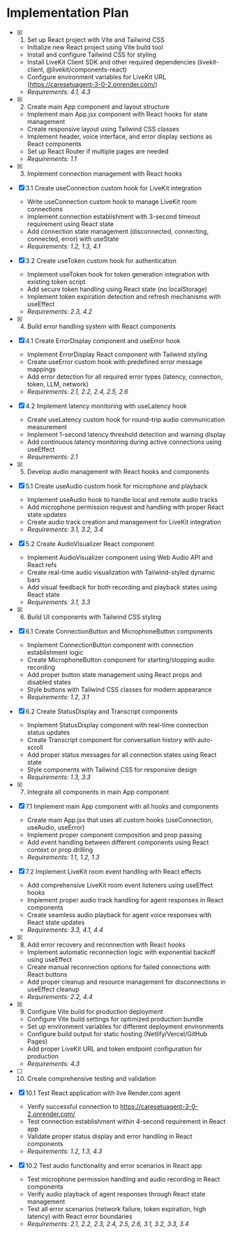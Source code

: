 # Implementation Plan

- [x] 1. Set up React project with Vite and Tailwind CSS

  - Initialize new React project using Vite build tool
  - Install and configure Tailwind CSS for styling
  - Install LiveKit Client SDK and other required dependencies (livekit-client, @livekit/components-react)
  - Configure environment variables for LiveKit URL (https://caresetuagent-3-0-2.onrender.com/)
  - _Requirements: 4.1, 4.3_

- [x] 2. Create main App component and layout structure

  - Implement main App.jsx component with React hooks for state management
  - Create responsive layout using Tailwind CSS classes
  - Implement header, voice interface, and error display sections as React components
  - Set up React Router if multiple pages are needed
  - _Requirements: 1.1_

- [x] 3. Implement connection management with React hooks

- [x] 3.1 Create useConnection custom hook for LiveKit integration

  - Write useConnection custom hook to manage LiveKit room connections
  - Implement connection establishment with 3-second timeout requirement using React state
  - Add connection state management (disconnected, connecting, connected, error) with useState
  - _Requirements: 1.2, 1.3, 4.1_

- [x] 3.2 Create useToken custom hook for authentication

  - Implement useToken hook for token generation integration with existing token script
  - Add secure token handling using React state (no localStorage)
  - Implement token expiration detection and refresh mechanisms with useEffect
  - _Requirements: 2.3, 4.2_

- [x] 4. Build error handling system with React components

- [x] 4.1 Create ErrorDisplay component and useError hook

  - Implement ErrorDisplay React component with Tailwind styling
  - Create useError custom hook with predefined error message mappings
  - Add error detection for all required error types (latency, connection, token, LLM, network)
  - _Requirements: 2.1, 2.2, 2.4, 2.5, 2.6_

- [x] 4.2 Implement latency monitoring with useLatency hook

  - Create useLatency custom hook for round-trip audio communication measurement
  - Implement 1-second latency threshold detection and warning display
  - Add continuous latency monitoring during active connections using useEffect
  - _Requirements: 2.1_

- [x] 5. Develop audio management with React hooks and components

- [x] 5.1 Create useAudio custom hook for microphone and playback

  - Implement useAudio hook to handle local and remote audio tracks
  - Add microphone permission request and handling with proper React state updates
  - Create audio track creation and management for LiveKit integration
  - _Requirements: 3.1, 3.2, 3.4_

- [x] 5.2 Create AudioVisualizer React component

  - Implement AudioVisualizer component using Web Audio API and React refs
  - Create real-time audio visualization with Tailwind-styled dynamic bars
  - Add visual feedback for both recording and playback states using React state
  - _Requirements: 3.1, 3.3_

- [x] 6. Build UI components with Tailwind CSS styling

- [x] 6.1 Create ConnectionButton and MicrophoneButton components

  - Implement ConnectionButton component with connection establishment logic
  - Create MicrophoneButton component for starting/stopping audio recording
  - Add proper button state management using React props and disabled states
  - Style buttons with Tailwind CSS classes for modern appearance
  - _Requirements: 1.2, 3.1_

- [x] 6.2 Create StatusDisplay and Transcript components

  - Implement StatusDisplay component with real-time connection status updates
  - Create Transcript component for conversation history with auto-scroll
  - Add proper status messages for all connection states using React state
  - Style components with Tailwind CSS for responsive design
  - _Requirements: 1.3, 3.3_

- [x] 7. Integrate all components in main App component

- [x] 7.1 Implement main App component with all hooks and components

  - Create main App.jsx that uses all custom hooks (useConnection, useAudio, useError)
  - Implement proper component composition and prop passing
  - Add event handling between different components using React context or prop drilling
  - _Requirements: 1.1, 1.2, 1.3_

- [x] 7.2 Implement LiveKit room event handling with React effects

  - Add comprehensive LiveKit room event listeners using useEffect hooks
  - Implement proper audio track handling for agent responses in React components
  - Create seamless audio playback for agent voice responses with React state updates
  - _Requirements: 3.3, 4.1, 4.4_

- [x] 8. Add error recovery and reconnection with React hooks

  - Implement automatic reconnection logic with exponential backoff using useEffect
  - Create manual reconnection options for failed connections with React buttons
  - Add proper cleanup and resource management for disconnections in useEffect cleanup
  - _Requirements: 2.2, 4.4_

- [x] 9. Configure Vite build for production deployment

  - Configure Vite build settings for optimized production bundle
  - Set up environment variables for different deployment environments
  - Configure build output for static hosting (Netlify/Vercel/GitHub Pages)
  - Add proper LiveKit URL and token endpoint configuration for production
  - _Requirements: 4.3_

- [ ] 10. Create comprehensive testing and validation

- [x] 10.1 Test React application with live Render.com agent

  - Verify successful connection to https://caresetuagent-3-0-2.onrender.com/
  - Test connection establishment within 4-second requirement in React app
  - Validate proper status display and error handling in React components
  - _Requirements: 1.2, 1.3, 4.3_

- [x] 10.2 Test audio functionality and error scenarios in React app

  - Test microphone permission handling and audio recording in React components
  - Verify audio playback of agent responses through React state management
  - Test all error scenarios (network failure, token expiration, high latency) with React error boundaries
  - _Requirements: 2.1, 2.2, 2.3, 2.4, 2.5, 2.6, 3.1, 3.2, 3.3, 3.4_
